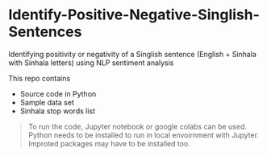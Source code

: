 # Identify-Positive-Negative-Singlish-Sentences
Identifying positivity or negativity of a Singlish sentence (English + Sinhala with Sinhala letters) using NLP sentiment analysis

This repo contains 
  * Source code in Python
  * Sample data set
  * Sinhala stop words list

> To run the code, Jupyter notebook or google colabs can be used. Python needs to be installed to run in local envoirnment with Jupyter. Improted packages may have to be installed too.

